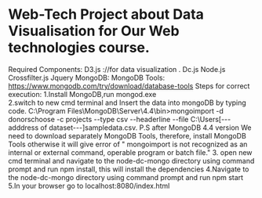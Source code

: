 # Web-Tech Project about Data Visualisation for Our Web technologies course.
Required Components:
D3.js ://for data visualization .
Dc.js
Node.js
Crossfilter.js
Jquery
MongoDB:
MongoDB Tools: https://www.mongodb.com/try/download/database-tools
   Steps for correct execution:
     1.Install MongoDB,run mongod.exe       
     2.switch to new cmd terminal and Insert the data into mongoDB by typing code. 
          C:\Program Files\MongoDB\Server\4.4\bin>mongoimport -d donorschoose -c projects --type csv --headerline --file C:\Users\[---adddress of dataset---]sampledata.csv.
          P.S after MongoDB 4.4 version We need to download separately MongoDB Tools, therefore, install MongoDB Tools otherwise it will give error of 
              " mongoimport is not recognized as an internal or external command, operable program or batch file."
     3. open new cmd terminal and navigate to the node-dc-mongo directory using command prompt and run npm install, this will install the dependencies
     4.Navigate to the node-dc-mongo directory using command prompt and run npm start
     5.In your browser go to localhost:8080/index.html
